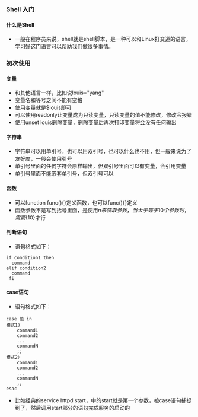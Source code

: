 ### Shell 入门

#### 什么是Shell
* 一般在程序员来说，shell就是shell脚本，是一种可以和Linux打交道的语言，学习好这门语言可以帮助我们做很多事情。

### 初次使用
#### 变量
* 和其他语言一样，比如说louis="yang"
* 变量名和等号之间不能有空格
* 使用变量就是$louis即可
* 可以使用readonly让变量成为只读变量，只读变量的值不能修改，修改会报错
* 使用unset louis删除变量，删除变量后再次打印变量将会没有任何输出

#### 字符串
* 字符串可以用单引号，也可以用双引号，也可以什么也不用，但一般来说为了友好度，一般会使用引号
* 单引号里面的任何字符会原样输出，但双引号里面可以有变量，会引用变量
* 单引号里面不能嵌套单引号，但双引号可以

#### 函数
* 可以function func(){}定义函数，也可以func(){}定义
* 函数参数不是写到括号里面，是使用$n来获取参数，当大于等于10个参数时，需要${10}才行

#### 判断语句
* 语句格式如下：
```
if condition1 then
  command
elif condition2
  command
 fi
```

#### case语句
* 语句格式如下：
```
case 值 in
模式1)
    command1
    command2
    ...
    commandN
    ;;
模式2）
    command1
    command2
    ...
    commandN
    ;;
esac
```
* 比如经典的service httpd start，中的start就是第一个参数，被case语句捕捉到了，然后调用start部分的语句完成服务的启动的
